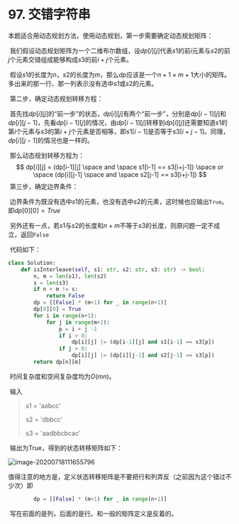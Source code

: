 # 97. 交错字符串

​		本题适合用动态规划方法，使用动态规划，第一步需要确定动态规划矩阵：

​		我们假设动态规划矩阵为一个二维布尔数组，设$dp[i][j]$代表$s1$的前$i$元素与$s2$的前$j$个元素交错组成能够构成$s3$的前$i+j$个元素。

​		假设$s1$的长度为$n$，$s2$的长度为$m$，那么$dp$应该是一个$n+1 \times m+1$大小的矩阵。多出来的那一行、那一列表示没有选中$s1$或$s2$的元素。

​		第二步，确定动态规划转移方程：

​		首先找$dp[i][j]$的“前一步”的状态，$dp[i][j]$有两个“前一步”，分别是$dp[i-1][j]$和$dp[i][j-1]$，先看$dp[i-1][j]$的情况，由$dp[i-1][j]$转移到$dp[i][j]$还需要知道$s1$的第$i$个元素与$s3$的第$i+j$个元素是否相等，即$s1[i-1]$是否等于$s3[i+j-1]$。同理，$dp[i][j-1]$的情况也是一样的。

​		那么动态规划转移方程为：
$$
dp[i][j] = (dp[i-1][j] \space and \space  s1[i-1] == s3[i+j-1])  \space  or  \space  (dp[i][j-1] \space  and  \space s2[j-1] == s3[i+j-1])
$$
​		第三步，确定边界条件：

​		边界条件为既没有选中$s1$的元素，也没有选中$s2$的元素，这时候也应输出`True`。即$dp[0][0]=True$

​		另外还有一点，若$s1$与$s2$的长度和$n+m$不等于$s3$的长度，则原问题一定不成立，返回`False`

​		代码如下：

```python
class Solution:
    def isInterleave(self, s1: str, s2: str, s3: str) -> bool:
        n, m = len(s1), len(s2)
        s = len(s3)
        if n + m != s:
            return False
        dp = [[False] * (m+1) for _ in range(n+1)]
        dp[0][0] = True
        for i in range(n+1):
            for j in range(m+1):
                p = i + j -1
                if i > 0:
                    dp[i][j] |= (dp[i-1][j] and s1[i-1] == s3[p]) 
                if j > 0:
                    dp[i][j] |= (dp[i][j-1] and s2[j-1] == s3[p])
        return dp[n][m]
```

​		时间复杂度和空间复杂度均为$O(mn)$。

​		输入

> s1 = 'aabcc'
>
> s2 = 'dbbcc'
>
> s3 = 'aadbbcbcac'

​		输出为True，得到的状态转移矩阵如下：

![image-20200718111655796](https://i.loli.net/2020/07/18/Rf8DQOBKcymoYjl.png)

​		值得注意的地方是，定义状态转移矩阵是不要把行和列弄反（之前因为这个错过不少次）即

```python
        dp = [[False] * (m+1) for _ in range(n+1)]
```

​		写在前面的是列，后面的是行。和一般的矩阵定义是反着的。